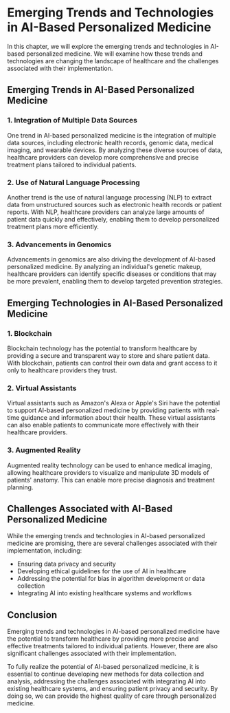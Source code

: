 Emerging Trends and Technologies in AI-Based Personalized Medicine
=============================================================================================================

In this chapter, we will explore the emerging trends and technologies in AI-based personalized medicine. We will examine how these trends and technologies are changing the landscape of healthcare and the challenges associated with their implementation.

Emerging Trends in AI-Based Personalized Medicine
-------------------------------------------------

### 1. Integration of Multiple Data Sources

One trend in AI-based personalized medicine is the integration of multiple data sources, including electronic health records, genomic data, medical imaging, and wearable devices. By analyzing these diverse sources of data, healthcare providers can develop more comprehensive and precise treatment plans tailored to individual patients.

### 2. Use of Natural Language Processing

Another trend is the use of natural language processing (NLP) to extract data from unstructured sources such as electronic health records or patient reports. With NLP, healthcare providers can analyze large amounts of patient data quickly and effectively, enabling them to develop personalized treatment plans more efficiently.

### 3. Advancements in Genomics

Advancements in genomics are also driving the development of AI-based personalized medicine. By analyzing an individual's genetic makeup, healthcare providers can identify specific diseases or conditions that may be more prevalent, enabling them to develop targeted prevention strategies.

Emerging Technologies in AI-Based Personalized Medicine
-------------------------------------------------------

### 1. Blockchain

Blockchain technology has the potential to transform healthcare by providing a secure and transparent way to store and share patient data. With blockchain, patients can control their own data and grant access to it only to healthcare providers they trust.

### 2. Virtual Assistants

Virtual assistants such as Amazon's Alexa or Apple's Siri have the potential to support AI-based personalized medicine by providing patients with real-time guidance and information about their health. These virtual assistants can also enable patients to communicate more effectively with their healthcare providers.

### 3. Augmented Reality

Augmented reality technology can be used to enhance medical imaging, allowing healthcare providers to visualize and manipulate 3D models of patients' anatomy. This can enable more precise diagnosis and treatment planning.

Challenges Associated with AI-Based Personalized Medicine
---------------------------------------------------------

While the emerging trends and technologies in AI-based personalized medicine are promising, there are several challenges associated with their implementation, including:

* Ensuring data privacy and security
* Developing ethical guidelines for the use of AI in healthcare
* Addressing the potential for bias in algorithm development or data collection
* Integrating AI into existing healthcare systems and workflows

Conclusion
----------

Emerging trends and technologies in AI-based personalized medicine have the potential to transform healthcare by providing more precise and effective treatments tailored to individual patients. However, there are also significant challenges associated with their implementation.

To fully realize the potential of AI-based personalized medicine, it is essential to continue developing new methods for data collection and analysis, addressing the challenges associated with integrating AI into existing healthcare systems, and ensuring patient privacy and security. By doing so, we can provide the highest quality of care through personalized medicine.
